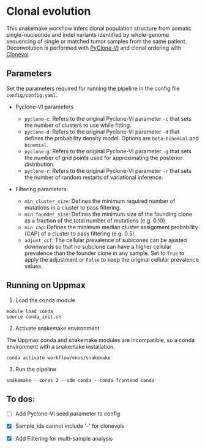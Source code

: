 # Clonal evolution

This snakemake workflow infers clonal population structure from somatic single-nucleotide and indel variants identified by whole-genome sequencing of single or matched tumor samples from the same patient. Deconvolution is performed with [PyClone-VI](https://github.com/Roth-Lab/pyclone-vi) and clonal ordering with [Clonevol](https://github.com/hdng/clonevol). 

## Parameters

Set the parameters required for running the pipeline in the config file `config/config.yaml`. 

- Pyclone-VI parameters
    - `pyclone-c`: Refers to the original Pyclone-VI parameter `-c` that sets the number of clusters to use while fitting. 
    - `pyclone-d`: Refers to the original Pyclone-VI parameter `-d` that defines the probability density model. Options are `beta-binomial` and `binomial`. 
    - `pyclone-g`: Refers to the original Pyclone-VI parameter `-g` that sets the number of grid points used for approximating the posterior distribution. 
    - `pyclone-r`: Refers to the original Pyclone-VI parameter `-r` that sets the number of random restarts of variational inference.

- Filtering parameters
    - `min_cluster_size`: Defines the minimum required number of mutations in a cluster to pass filtering. 
    - `min_founder_size`: Defines the minimum size of the founding clone as a fraction of the total number of mutations (e.g. 0.10)
    - `min_cap`: Defines the minimum median cluster assignment probability (CAP) of a cluster to pass filtering (e.g. 0.5)
    - `adjust_ccf`: The cellular prevalence of sublcones can be ajusted downwards so that no subclone can have a higher cellular prevalence than the founder clone in any sample. Set to `True` to apply the adjustment or `False` to keep the original cellular prevalence values.

## Running on Uppmax

1. Load the conda module 

```
module load conda
source conda_init.sh
```

2. Activate snakemake environment

The Uppmax conda and snakemake modules are incompatible, so a conda environment with a snakemake installation. 

```
conda activate workflow/envs/snakemake
```

3. Run the pipeline
 
```
snakemake --cores 2 --sdm conda --conda-frontend conda
```

## To dos:

- [ ] Add Pyclone-VI seed parameter to config
- [x] Sample_ids cannot include '-' for clonevols
- [x] Add Filtering for multi-sample analysis

